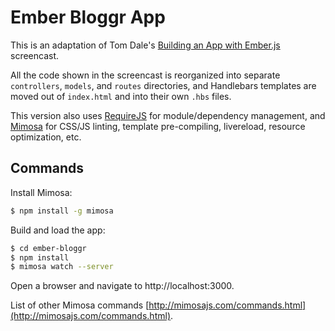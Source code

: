 # Ember Bloggr App

This is an adaptation of Tom Dale's [Building an App with Ember.js](https://www.youtube.com/watch?feature=player_detailpage&v=Ga99hMi7wfY) screencast.

All the code shown in the screencast is reorganized into separate `controllers`, `models`, and `routes` directories, and Handlebars templates are moved out of `index.html` and into their own `.hbs` files.

This version also uses [RequireJS](requirejs.org) for module/dependency management, and [Mimosa](http://mimosajs.com) for CSS/JS linting, template pre-compiling, livereload, resource optimization, etc.

## Commands

Install Mimosa:

```bash
$ npm install -g mimosa
```

Build and load the app:

```bash
$ cd ember-bloggr
$ npm install
$ mimosa watch --server
```

Open a browser and navigate to http://localhost:3000.

List of other Mimosa commands [http://mimosajs.com/commands.html](http://mimosajs.com/commands.html).
